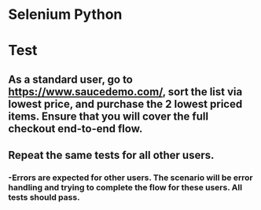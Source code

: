 # Selenium Python
 
# Test
## As a standard user, go to https://www.saucedemo.com/, sort the list via lowest price, and purchase the 2 lowest priced items. Ensure that you will cover the full checkout end-to-end flow.
## Repeat the same tests for all other users.
### -Errors are expected for other users. The scenario will be error handling and trying to complete the flow for these users. All tests should pass.
